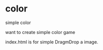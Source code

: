 # color
simple color

want to create simple color game

index.html is for simple DragmDrop a image.
